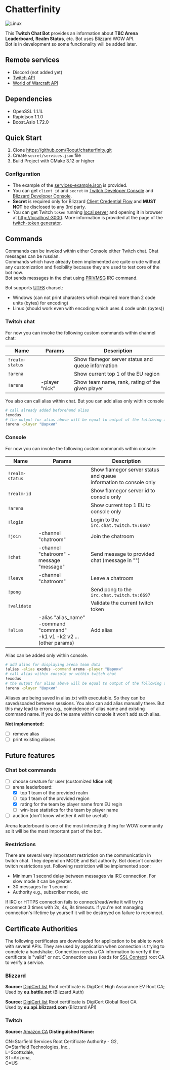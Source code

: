 # Chatterfinity

![Linux](https://github.com/Roout/chatterfinity/actions/workflows/cmake.yml/badge.svg?branch=master)

This **Twitch Chat Bot** provides an information about **TBC Arena Leaderboard**, **Realm Status**, etc. Bot uses Blizzard WOW API.  
Bot is in development so some functionality will be added later.

## Remote services

- Discord (not added yet)
- [Twitch API](https://dev.twitch.tv/docs/api)
- [World of Warcraft API](https://develop.battle.net/documentation/world-of-warcraft-classic/game-data-apis)

## Dependencies

- OpenSSL 1.1.1L
- Rapidjson 1.1.0
- Boost.Asio 1.72.0

## Quick Start

1. Clone <https://github.com/Roout/chatterfinity.git>
2. Create `secret/services.json` file
3. Build Project with CMake 3.12 or higher

### Configuration

- The example of the [services-example.json](secret/services.json) is provided.
- You can get `client_id` and `secret` in [Twitch Developer Console](https://dev.twitch.tv/) and [Blizzard Developer Console](https://develop.battle.net/).
- **Secret** is required only for Blizzard [Client Credential Flow](https://develop.battle.net/documentation/guides/using-oauth/client-credentials-flow) and **MUST NOT** be disclosed to any 3rd party.  
- You can get Twitch `token` running [local server](https://github.com/Roout/twitch-token) and opening it in browser at <http://localhost:3000>. More information is provided at the page of the [twitch-token generator](https://github.com/Roout/twitch-token).

## Commands

Commands can be invoked within either Console either Twitch chat. Chat messages can be russian.  
Commands which have already been implemented are quite crude without any customization and flexibility because they are used to test core of the bot now.  
Bot sends messages in the chat using [PRIVMSG](https://dev.twitch.tv/docs/irc/guide) IRC command.

Bot supports [UTF8](https://en.wikipedia.org/wiki/UTF-8) charset:

- Windows (can not print characters which required more than 2 code units (bytes) for encoding)
- Linux (should work even with encoding which uses 4 code units (bytes))

### Twitch chat

For now you can invoke the following custom commands within channel chat:

| Name           |  Params        | Description                                         |
|----------------|----------------|-----------------------------------------------------|
| `!realm-status`|                | Show flamegor server status and queue information   |
| `!arena`       |                | Show current top 1 of the EU region                 |
| `!arena`       | -player "nick" | Show team name, rank, rating of the given player    |

You also can call alias within chat. But you can add alias only within console

```bash
# call already added beforehand alias
!exodus
# the output for alias above will be equal to output of the following arena command
!arena -player "Шаркии"
```

### Console

For now you can invoke the following custom commands within console:

| Name           |  Params            | Description                                                        |
|----------------|--------------------|--------------------------------------------------------------------|
| `!realm-status`|                    | Show flamegor server status and queue <br />information to console only  |
| `!realm-id`    |                    | Show flamegor server id to console only                            |
| `!arena`       |                    | Show current top 1 EU to console only                              |
| `!login`       |                    | Login to the `irc.chat.twitch.tv:6697`                             |
| `!join`        | -channel "chatroom"| Join the chatroom                                                  |
| `!chat`        | -channel "chatroom" -message "message" | Send message to provided chat (message in "")  |
| `!leave`       | -channel "chatroom"| Leave a chatroom                                                   |
| `!pong`        |                    | Send pong to the `irc.chat.twitch.tv:6697`                         |
| `!validate`    |                    | Validate the current twitch token                                  |
| `!alias`       | -alias "alias_name" -command "command" <br />-k1 v1 -k2 v2 ... (other params) | Add alias |

Alias can be added only within console.

```bash
# add alias for displaying arena team data
!alias -alias exodus -command arena -player "Шаркии"
# call alias within console or within twitch chat
!exodus
# the output for alias above will be equal to output of the following arena command
!arena -player "Шаркии"
```

Aliases are being saved in alias.txt with executable. So they can be saved/soaded between sessions. You also can add alias manually there. But this may lead to errors e.g., coincidence of alias name and existing command name. If you do the same within console it won't add such alias.  

**Not implemented:**

- [ ] remove alias
- [ ] print existing aliases

## Future features

### Chat bot commands

- [ ] choose creature for user (customized **!dice** roll)
- [ ] arena leaderboard:
  - [x] top 1 team of the provided realm
  - [ ] top 1 team of the provided region
  - [x] rating for the team by player name from EU regin
  - [ ] win-lose statistics for the team by player name
- [ ] auction (don't know whether it will be usefull)

Arena leaderboard is one of the most interesting thing for WOW community so it will be the most important part of the bot.

### Restrictions

There are several very imporatant restriction on the communication in twitch chat. They depend on MODE and Bot authority.
Bot doesn't consider twitch restrictions yet. Following restriction will be implemented soon:

- Minimum 1 second delay between messages via IRC connection. For slow mode it can be greater.
- 30 messages for 1 second
- Authority e.g., subscriber mode, etc

If IRC or HTTPS connection fails to connect/read/write it will try to reconnect 3 times with 2s, 4s, 8s timeouts. if you're not managing connection's lifetime by yourself it will be destroyed on failure to reconnect.

## Certificate Authorities

The following certificates are downloaded for application to be able to work with several APIs.
They are used by application when connection is trying to complete a handshake.
Connection needs a CA information to verify if the certificate is "valid" or not.
Connection uses (loads for [SSL Context](https://www.boost.org/doc/libs/1_72_0/doc/html/boost_asio/reference/ssl__context/load_verify_file.html)) root CA to verify a service.

### Blizzard

**Source:** [DigiCert list](https://www.digicert.com/kb/digicert-root-certificates.htm#roots)
Root certificate is DigiCert High Assurance EV Root CA;  
Used by **eu.battle.net** (Blizzard Auth)

**Source:** [DigiCert list](https://www.digicert.com/kb/digicert-root-certificates.htm#roots)
Root certificate is DigiCert Global Root CA  
Used by **eu.api.blizzard.com** (Blizzard API)

### Twitch

**Source:** [Amazon CA](https://www.amazontrust.com/repository/)
**Distinguished Name:**  

CN=Starfield Services Root Certificate Authority - G2,  
O=Starfield Technologies\, Inc.,  
L=Scottsdale,  
ST=Arizona,  
C=US  
